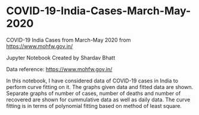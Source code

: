 # COVID-19-India-Cases-March-May-2020
COVID-19 India Cases from March-May 2020 from https://www.mohfw.gov.in/

Jupyter Notebook Created by Shardav Bhatt

Data reference: https://www.mohfw.gov.in/

In this notebook, I have considered data of COVID-19 cases in India to perform curve fitting on it. The graphs given data and fitted data are shown. Separate graphs of number of cases, number of deaths and number of recovered are shown for cummulative data as well as daily data. The curve fitting is in terms of polynomial fitting based on method of least square.

